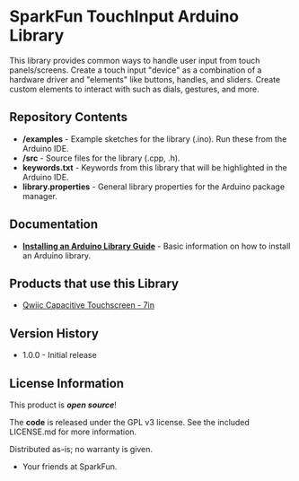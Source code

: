 SparkFun TouchInput Arduino Library
========================================

This library provides common ways to handle user input from touch panels/screens. Create a touch input "device" as a combination of a hardware driver and "elements" like buttons, handles, and sliders. Create custom elements to interact with such as dials, gestures, and more.


Repository Contents
-------------------

* **/examples** - Example sketches for the library (.ino). Run these from the Arduino IDE.
* **/src** - Source files for the library (.cpp, .h).
* **keywords.txt** - Keywords from this library that will be highlighted in the Arduino IDE.
* **library.properties** - General library properties for the Arduino package manager.

Documentation
--------------

* **[Installing an Arduino Library Guide](https://learn.sparkfun.com/tutorials/installing-an-arduino-library)** - Basic information on how to install an Arduino library.

Products that use this Library 
---------------------------------
* [Qwiic Capacitive Touchscreen - 7in](https://www.sparkfun.com/products/15104)

Version History
---------------
* 1.0.0 - Initial release

License Information
-------------------

This product is _**open source**_!

The **code** is released under the GPL v3 license. See the included LICENSE.md for more information.

Distributed as-is; no warranty is given.

- Your friends at SparkFun.
